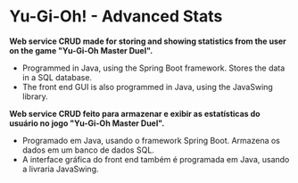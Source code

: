 # Yu-Gi-Oh! - Advanced Stats

**Web service CRUD made for storing and showing statistics from the user on the game "Yu-Gi-Oh Master Duel".**
- Programmed in Java, using the Spring Boot framework. Stores the data in a SQL database.
- The front end GUI is also programmed in Java, using the JavaSwing library.



**Web service CRUD feito para armazenar e exibir as estatísticas do usuário no jogo "Yu-Gi-Oh Master Duel".**
- Programado em Java, usando o framework Spring Boot. Armazena os dados em um banco de dados SQL.
- A interface gráfica do front end também é programada em Java, usando a livraria JavaSwing.

